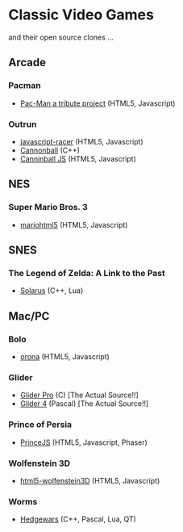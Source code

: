 # Classic Video Games

and their open source clones ...

## Arcade

### Pacman

   * [Pac-Man a tribute project](http://pacman.shaunew.com/) (HTML5, Javascript)

### Outrun

   * [javascript-racer](https://github.com/jakesgordon/javascript-racer) (HTML5, Javascript)
   * [Cannonball](https://github.com/djyt/cannonball) (C++)
   * [Canninball JS](http://www.massdestruction.co.uk/cannonball/) (HTML5, Javascript)

## NES

### Super Mario Bros. 3

   * [mariohtml5](https://github.com/robertkleffner/mariohtml5) (HTML5, Javascript)

## SNES

### The Legend of Zelda: A Link to the Past

   * [Solarus](https://github.com/christopho/solarus) (C++, Lua)

## Mac/PC

### Bolo

   * [orona](https://github.com/stephank/orona) (HTML5, Javascript)

### Glider

   * [Glider Pro](https://github.com/softdorothy/glider_pro) (C) [The Actual Source!!]
   * [Glider 4](https://github.com/softdorothy/glider_4) (Pascal) [The Actual Source!!]

### Prince of Persia

   * [PrinceJS](https://ultrabolido.wordpress.com/2015/04/25/princejs-all-levels-implemented/) (HTML5, Javascript, Phaser)

### Wolfenstein 3D

   * [html5-wolfenstein3D](https://github.com/loadx/html5-wolfenstein3D) (HTML5, Javascript)

### Worms

   * [Hedgewars](https://github.com/hedgewars/hw) (C++, Pascal, Lua, QT)
